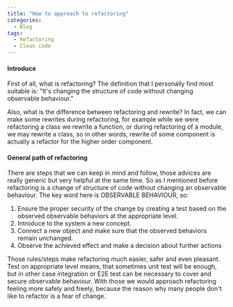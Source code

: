 ```yaml
---
title: "How to approach to refactoring"
categories:
  - Blog
tags:
  - Refactoring
  - Clean code
---
```


#### Introduce

First of all, what is refactoring? The definition that I personally find most suitable is:
"It's changing the structure of code without changing observable behaviour." 

Also, what is the difference between refactoring and rewrite?
In fact, we can make some rewrites during refactoring, for example while we were refactoring a class we rewrite a function,
or during refactoring of a module, we may rewrite a class, so in other words, rewrite of some component is actually a refactor for the higher order component.

#### General path of refactoring

There are steps that we can keep in mind and follow, those advices are really generic but very helpful at the same time.
So as I mentioned before refactoring is a change of structure of code without changing an observable behaviour.
The key word here is OBSERVABLE BEHAVIOUR, so:

1. Ensure the proper security of the change by creating a test based on the observed observable behaviors at the appropriate level.
2. Introduce to the system a new concept.
3. Connect a new object and make sure that the observed behaviors remain unchanged.
4. Observe the achieved effect and make a decision about further actions

Those rules/steps make refactoring much easier, safer and even pleasant. 
Test on appropriate level means, that sometimes unit test will be enough, 
but in other case integration or E2E test can be necessary to cover and secure observable behaviour. 
With those we would approach refactoring feeling more safely and freely, because the reason why many people don't like to refactor is a fear of change. 
